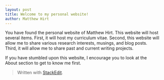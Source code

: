 ```yaml
---
layout: post
title: Welcome to my personal website!
author: Matthew Hirt
---
```


You have found the personal website of Matthew Hirt. This website will host several items. First, it will host my curriculum vitae. Second, this website will allow me to share various research interests, musings, and blog posts. Third, it will allow me to share past and current writing projects.

If you have stumbled upon this website, I encourage you to look at the About section to get to know me first. 

> Written with [StackEdit](https://stackedit.io/).
<!--stackedit_data:
eyJoaXN0b3J5IjpbMzMwODAzNTQ3LC02NTA1MzczOTJdfQ==
-->
